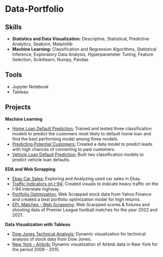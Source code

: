 # **Data-Portfolio**

## **Skills**
* **Statistics and Data Visualization:** Descriptive, Statistical, Predictive Analytics, Seaborn, Matplotlib
* **Machine Learning:** Classification and Regression Algorithms, Statistical Inference, Exploratory Data Analysis, Hyperparameter Tuning, Feature Selection, Scikitlearn, Numpy, Pandas

## **Tools**
* Jupyter Notebook
* Tableau

## **Projects**
**Machine Learning**
* [Home Loan Default Prediction:](https://github.com/RohithVasu/Data-Portfolio/blob/main/Machine%20Learning/Home%20Loan%20Default%20Prediction.ipynb) Trained and tested three classification models to predict the customers most likely to default home loan and find the best performing model among three models.
* [Predicting Potential Customers:](https://github.com/RohithVasu/Data-Portfolio/blob/main/Machine%20Learning/Predicting%20Potential%20Customers.ipynb) Created a data model to predict leads with high chances of converting to paid customers.
* [Vehicle Loan Default Prediction:](https://github.com/RohithVasu/Data-Portfolio/blob/main/Machine%20Learning/Vehicle%20Loan%20Default%20Prediction.ipynb) Built two classification models to predict vehicle loan defaults. 

**EDA and Web Scrapping**
* [Ebay Car Sales:](https://github.com/RohithVasu/Data-Portfolio/blob/main/EDA%20and%20Web%20Scrapping/Exploring%20Ebay%20Car%20Sales.ipynb) Exploring and Analyzing used car sales in Ebay.
* [Traffic Indicators on I-94:](https://github.com/RohithVasu/Data-Portfolio/blob/main/EDA%20and%20Web%20Scrapping/Finding%20Heavy%20Traffic%20Indicators%20on%20I-94.ipynb) Created visuals to indicate heavy traffic on the I-94 interstate highway.
* [Portfolio Optimization:](https://github.com/RohithVasu/Data-Portfolio/blob/main/EDA%20and%20Web%20Scrapping/Portfolio%20Optimization.ipynb) Web Scrapped stock data from Yahoo Finance and created a best portfolio optimization model for high returns.
* [EPL Matches - Web Scrapping:](https://github.com/RohithVasu/Data-Portfolio/blob/main/EDA%20and%20Web%20Scrapping/Web%20Scraping%20Football%20Matches.ipynb) Web Scarpped scores & fixtures and shooting data of Premier League football matches for the year 2022 and 2021.

**Data Visualization with Tableau**
* [Dow Jones Technical Analysis:](https://public.tableau.com/app/profile/rohith7195/viz/DowJonesTechnicalAnalysis_16753378698510/DowJonesTechnialAnalysis) Dynamic visualization for technical analysis of stock data from Dow Jones.
* [New York - Airbnb:](https://public.tableau.com/app/profile/rohith7195/viz/NewYork-Airbnb/NYAirbnb) Dynamic visualization of Airbnb data in New York for the period 2008 - 2015.

